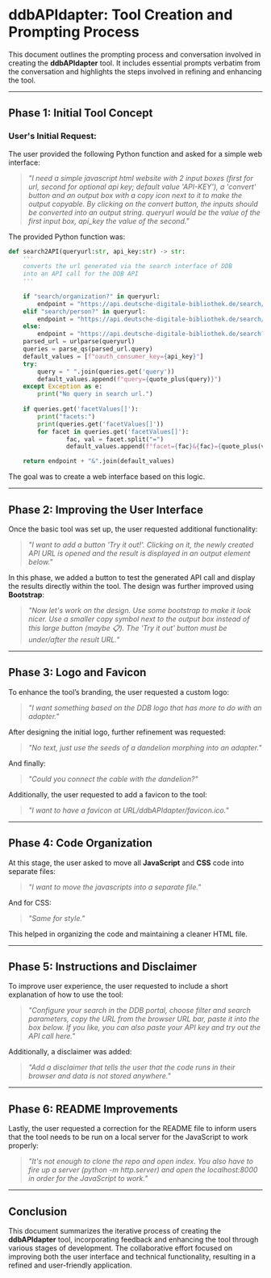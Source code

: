 
# ddbAPIdapter: Tool Creation and Prompting Process

This document outlines the prompting process and conversation involved in creating the **ddbAPIdapter** tool. It includes essential prompts verbatim from the conversation and highlights the steps involved in refining and enhancing the tool.

---

## Phase 1: Initial Tool Concept

### User's Initial Request:

The user provided the following Python function and asked for a simple web interface:

> *"I need a simple javascript html website with 2 input boxes (first for url, second for optional api key; default value 'API-KEY'), a 'convert' button and an output box with a copy icon next to it to make the output copyable. By clicking on the convert button, the inputs should be converted into an output string. queryurl would be the value of the first input box, api_key the value of the second."*

The provided Python function was:

```python
def search2API(queryurl:str, api_key:str) -> str:
    '''
    converts the url generated via the search interface of DDB
    into an API call for the DDB API
    '''
    
    if "search/organization?" in queryurl:
        endpoint = "https://api.deutsche-digitale-bibliothek.de/search/organization?"
    elif "search/person?" in queryurl:
        endpoint = "https://api.deutsche-digitale-bibliothek.de/search/person?"
    else:
        endpoint = "https://api.deutsche-digitale-bibliothek.de/search?"
    parsed_url = urlparse(queryurl)
    queries = parse_qs(parsed_url.query)
    default_values = [f"oauth_consumer_key={api_key}"]
    try:
        query = " ".join(queries.get('query'))
        default_values.append(f"query={quote_plus(query)}")
    except Exception as e:
        print("No query in search url.")
    
    if queries.get('facetValues[]'):
        print("facets:")
        print(queries.get('facetValues[]'))
        for facet in queries.get('facetValues[]'):
                fac, val = facet.split("=")
                default_values.append(f"facet={fac}&{fac}={quote_plus(val)}")

    return endpoint + "&".join(default_values)
```

The goal was to create a web interface based on this logic.

---

## Phase 2: Improving the User Interface

Once the basic tool was set up, the user requested additional functionality:

> *"I want to add a button 'Try it out!'. Clicking on it, the newly created API URL is opened and the result is displayed in an output element below."*

In this phase, we added a button to test the generated API call and display the results directly within the tool. The design was further improved using **Bootstrap**:

> *"Now let's work on the design. Use some bootstrap to make it look nicer. Use a smaller copy symbol next to the output box instead of this large button (maybe 📋). The 'Try it out' button must be under/after the result URL."*

---

## Phase 3: Logo and Favicon

To enhance the tool’s branding, the user requested a custom logo:

> *"I want something based on the DDB logo that has more to do with an adapter."*

After designing the initial logo, further refinement was requested:

> *"No text, just use the seeds of a dandelion morphing into an adapter."*

And finally:

> *"Could you connect the cable with the dandelion?"*

Additionally, the user requested to add a favicon to the tool:

> *"I want to have a favicon at URL/ddbAPIdapter/favicon.ico."*

---

## Phase 4: Code Organization

At this stage, the user asked to move all **JavaScript** and **CSS** code into separate files:

> *"I want to move the javascripts into a separate file."*

And for CSS:

> *"Same for style."*

This helped in organizing the code and maintaining a cleaner HTML file.

---

## Phase 5: Instructions and Disclaimer

To improve user experience, the user requested to include a short explanation of how to use the tool:

> *"Configure your search in the DDB portal, choose filter and search parameters, copy the URL from the browser URL bar, paste it into the box below. If you like, you can also paste your API key and try out the API call here."*

Additionally, a disclaimer was added:

> *"Add a disclaimer that tells the user that the code runs in their browser and data is not stored anywhere."*

---

## Phase 6: README Improvements

Lastly, the user requested a correction for the README file to inform users that the tool needs to be run on a local server for the JavaScript to work properly:

> *"It's not enough to clone the repo and open index. You also have to fire up a server (python -m http.server) and open the localhost:8000 in order for the JavaScript to work."*

---

## Conclusion

This document summarizes the iterative process of creating the **ddbAPIdapter** tool, incorporating feedback and enhancing the tool through various stages of development. The collaborative effort focused on improving both the user interface and technical functionality, resulting in a refined and user-friendly application.
